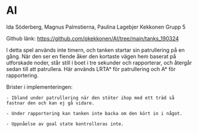 # AI

Ida Söderberg, Magnus Palmstierna, Paulina Lagebjer Kekkonen
Grupp 5

Github länk: https://github.com/pkekkonen/AI/tree/main/tanks_190324

I detta spel används inte timern, och tanken startar sin patrullering på en gång. När den ser en fiende åker den kortaste vägen hem baserat på utforskade noder, står still i boet i tre sekunder och rapporterar, och återgår sedan till att patrullera. Här används LRTA* för patrullering och A* för rapportering.

Brister i implementeringen: 

	- Ibland under patrullering när den stöter ihop med ett träd så fastnar den och kan ej gå vidare.
	
	- Under rapportering kan tanken inte backa om den kört in i något.
	
	- Uppnåelse av goal state kontrolleras inte.
